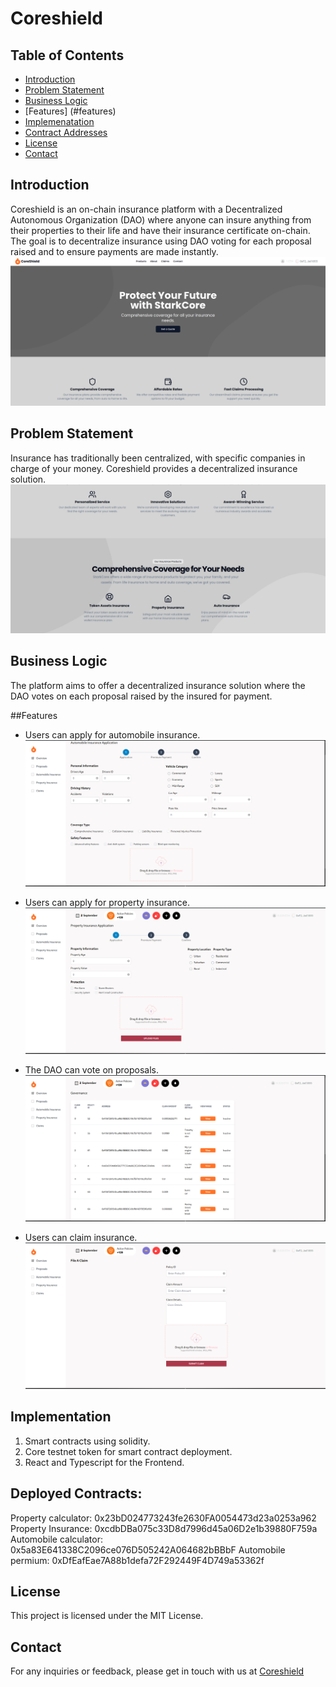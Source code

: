# Coreshield

## Table of Contents
- [Introduction](#introduction)
- [Problem Statement](#problem-statement)
- [Business Logic](#business-logic)
- [Features] (#features)
- [Implemenatation](#implemenatation)
- [Contract Addresses](#usage)
- [License](#license)
- [Contact](#contact)

## Introduction
Coreshield is an on-chain insurance platform with a Decentralized Autonomous Organization (DAO) where anyone can insure anything from their properties to their life and have their insurance certificate on-chain. The goal is to decentralize insurance using DAO voting for each proposal raised and to ensure payments are made instantly.
![Landing Page](https://github.com/okste1234/CoreSure-Shield/blob/main/images/landing_page.png)

## Problem Statement
Insurance has traditionally been centralized, with specific companies in charge of your money. Coreshield provides a decentralized insurance solution.
![Problem Statement](https://github.com/okste1234/CoreSure-Shield/blob/main/images/landing_page2.png)

## Business Logic
The platform aims to offer a decentralized insurance solution where the DAO votes on each proposal raised by the insured for payment.

##Features
- Users can apply for automobile insurance.
![auto_insurance](https://github.com/okste1234/CoreSure-Shield/blob/main/images/auto_insurance.png)

- Users can apply for property insurance.
![property_insurance](https://github.com/okste1234/CoreSure-Shield/blob/main/images/property_insurance.png)

- The DAO can vote on proposals.
![Proposals](https://github.com/okste1234/CoreSure-Shield/blob/main/images/proposals.png)

- Users can claim insurance.
![Claims](https://github.com/okste1234/CoreSure-Shield/blob/main/images/claims.png)

## Implementation
1. Smart contracts using solidity.
2. Core testnet token for smart contract deployment.
3. React and Typescript for the Frontend.

## Deployed Contracts:
Property calculator: 0x23bD024773243fe2630FA0054473d23a0253a962
Property Insurance: 0xcdbDBa075c33D8d7996d45a06D2e1b39880F759a
Automobile calculator: 0x5a83E641338C2096ce076D505242A064682bBBbF 
Automobile  permium: 0xDfEafEae7A88b1defa72F292449F4D749a53362f

## License
This project is licensed under the MIT License.

## Contact
For any inquiries or feedback, please get in touch with us at [Coreshield](https://github.com/okste1234/CoreSure-Shield)
